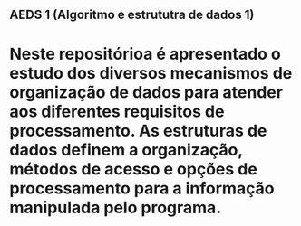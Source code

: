 ## AEDS 1 (Algoritmo e estrututra de dados 1)

# Neste repositórioa é apresentado o estudo dos diversos mecanismos de organização de dados para atender aos diferentes requisitos de processamento. As estruturas de dados definem a organização, métodos de acesso e opções de processamento para a informação manipulada pelo programa.
